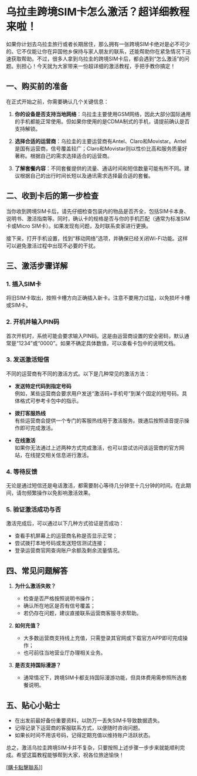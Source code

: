 # 乌拉圭跨境SIM卡怎么激活？超详细教程来啦！

如果你计划去乌拉圭旅行或者长期居住，那么拥有一张跨境SIM卡绝对是必不可少的。它不仅能让你在异国他乡保持与家人朋友的联系，还能帮助你在紧急情况下迅速获取帮助。不过，很多人拿到乌拉圭的跨境SIM卡后，都会遇到“怎么激活”的问题。别担心！今天就为大家带来一份超详细的激活教程，手把手教你搞定！

## 一、购买前的准备

在正式开始之前，你需要确认几个关键信息：

1. **你的设备是否支持当地网络**：乌拉圭主要使用GSM网络，因此大部分国际通用的手机都能正常使用。但如果你使用的是CDMA制式的手机，请提前确认是否支持解锁。

2. **选择合适的运营商**：乌拉圭的主要运营商有Antel、Claro和Movistar。Antel是国有运营商，信号覆盖较广；Claro和Movistar则以性价比高和服务质量好著称。根据自己的需求选择适合的运营商。

3. **了解套餐内容**：不同套餐提供的流量、通话时间和短信数量可能有所不同。建议根据自己的出行时间长短以及通讯需求选择最合适的套餐。

## 二、收到卡后的第一步检查

当你收到跨境SIM卡后，请先仔细检查包装内的物品是否齐全，包括SIM卡本身、说明书、激活指南等。同时，确认卡的规格是否与你的手机匹配（通常为标准SIM卡或Micro SIM卡）。如果发现有问题，及时联系卖家进行更换。

接下来，打开手机设置，找到“移动网络”选项，并确保已经关闭Wi-Fi功能。这样可以避免激活过程中出现不必要的干扰。

## 三、激活步骤详解

### 1. 插入SIM卡

将旧SIM卡取出，按照卡槽方向正确插入新卡。注意不要用力过猛，以免损坏卡槽或SIM卡。

### 2. 开机并输入PIN码

首次开机时，系统可能会要求输入PIN码。这是由运营商设置的安全密码，默认通常是“1234”或“0000”。如果不确定具体数值，可以查看卡包中的说明文档。

### 3. 发送激活短信

不同的运营商有不同的激活方式。以下是几种常见的激活方法：

- **发送特定代码到指定号码**  
  例如，某些运营商会要求用户发送“激活码+手机号”到某个固定的短号码。具体格式可参考卡包中的指示。

- **拨打客服热线**  
  有些运营商会提供一个专门的客服热线用于激活服务。拨通后按照语音提示操作即可完成激活。

- **在线激活**  
  如果你无法通过上述两种方式完成激活，也可以尝试访问该运营商的官方网站，在线提交相关信息进行激活。

### 4. 等待反馈

无论是通过短信还是电话激活，都需要耐心等待几分钟至十几分钟的时间。在此期间，请勿频繁操作以免影响激活效果。

### 5. 验证激活成功与否

激活完成后，可以通过以下几种方式验证是否成功：

- 查看手机屏幕上的运营商名称是否显示正常；
- 尝试拨打本地号码或发送短信测试连接；
- 登录运营商官网查询账户余额及剩余流量情况。

## 四、常见问题解答

1. **为什么激活失败？**
   - 检查是否严格按照说明书操作；
   - 确认所在地区是否有信号覆盖；
   - 若仍存在问题，建议直接联系运营商客服寻求帮助。

2. **如何充值？**
   - 大多数运营商支持线上充值，只需登录其官网或下载官方APP即可完成操作；
   - 也可前往当地营业厅办理相关业务。

3. **是否支持国际漫游？**
   - 通常情况下，跨境SIM卡都支持国际漫游功能，但具体费用需参照所选套餐说明。

## 五、贴心小贴士

- 在出发前最好备份重要资料，以防万一丢失SIM卡导致数据遗失。
- 记得记录下运营商的客服联系方式，以便随时咨询问题。
- 如果长时间不用该号码，记得定期充值以维持账户活跃状态。

总之，激活乌拉圭跨境SIM卡并不复杂，只要按照上述步骤一步步来就能顺利完成。希望这篇教程能够帮到大家，祝各位旅途愉快！

[[購卡點擊聯系](https://t.me/s/SXDXQF)]]